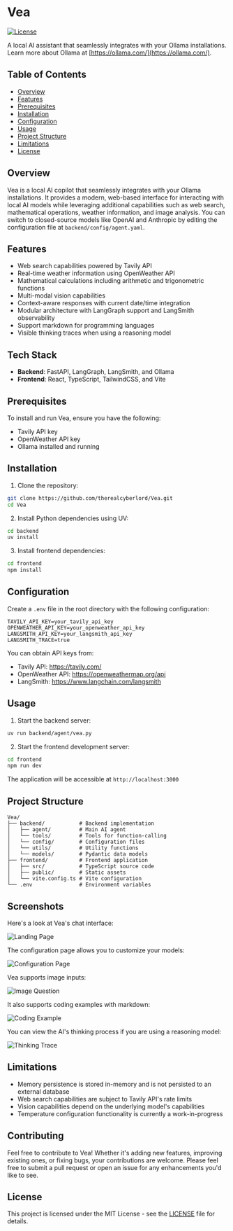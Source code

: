 # Vea

[![License](https://img.shields.io/badge/License-MIT-blue.svg)](LICENSE)

A local AI assistant that seamlessly integrates with your Ollama installations. Learn more about Ollama at [https://ollama.com/](https://ollama.com/).

## Table of Contents

- [Overview](#overview)
- [Features](#features)
- [Prerequisites](#prerequisites)
- [Installation](#installation)
- [Configuration](#configuration)
- [Usage](#usage)
- [Project Structure](#project-structure)
- [Limitations](#limitations)
- [License](#license)

## Overview

Vea is a local AI copilot that seamlessly integrates with your Ollama installations. It provides a modern, web-based interface for interacting with local AI models while leveraging additional capabilities such as web search, mathematical operations, weather information, and image analysis. You can switch to closed-source models like OpenAI and Anthropic by editing the configuration file at `backend/config/agent.yaml`.

## Features

- Web search capabilities powered by Tavily API
- Real-time weather information using OpenWeather API
- Mathematical calculations including arithmetic and trigonometric functions
- Multi-modal vision capabilities
- Context-aware responses with current date/time integration
- Modular architecture with LangGraph support and LangSmith observability
- Support markdown for programming languages
- Visible thinking traces when using a reasoning model

## Tech Stack

- **Backend**: FastAPI, LangGraph, LangSmith, and Ollama
- **Frontend**: React, TypeScript, TailwindCSS, and Vite

## Prerequisites

To install and run Vea, ensure you have the following:

- Tavily API key
- OpenWeather API key
- Ollama installed and running

## Installation

1. Clone the repository:

```bash
git clone https://github.com/therealcyberlord/Vea.git
cd Vea
```

2. Install Python dependencies using UV:

```bash
cd backend
uv install
```

3. Install frontend dependencies:

```bash
cd frontend
npm install
```

## Configuration

Create a `.env` file in the root directory with the following configuration:

```
TAVILY_API_KEY=your_tavily_api_key
OPENWEATHER_API_KEY=your_openweather_api_key
LANGSMITH_API_KEY=your_langsmith_api_key
LANGSMITH_TRACE=true
```

You can obtain API keys from:

- Tavily API: https://tavily.com/
- OpenWeather API: https://openweathermap.org/api
- LangSmith: https://www.langchain.com/langsmith

## Usage

1. Start the backend server:

```bash
uv run backend/agent/vea.py
```

2. Start the frontend development server:

```bash
cd frontend
npm run dev
```

The application will be accessible at `http://localhost:3000`

## Project Structure

```
Vea/
├── backend/           # Backend implementation
│   ├── agent/         # Main AI agent
│   └── tools/         # Tools for function-calling
│   └── config/        # Configuration files
│   └── utils/         # Utility functions
│   └── models/        # Pydantic data models
├── frontend/          # Frontend application
│   ├── src/           # TypeScript source code
│   ├── public/        # Static assets
│   └── vite.config.ts # Vite configuration
└── .env               # Environment variables
```

## Screenshots

Here's a look at Vea's chat interface:

![Landing Page](images/landing-page.png)

The configuration page allows you to customize your models:

![Configuration Page](images/config-page.png)

Vea supports image inputs:

![Image Question](images/image-question.png)

It also supports coding examples with markdown:

![Coding Example](images/coding-example.png)

You can view the AI's thinking process if you are using a reasoning model:

![Thinking Trace](images/thinking-trace.png)

## Limitations

- Memory persistence is stored in-memory and is not persisted to an external database
- Web search capabilities are subject to Tavily API's rate limits
- Vision capabilities depend on the underlying model's capabilities
- Temperature configuration functionality is currently a work-in-progress

## Contributing

Feel free to contribute to Vea! Whether it's adding new features, improving existing ones, or fixing bugs, your contributions are welcome. Please feel free to submit a pull request or open an issue for any enhancements you'd like to see.

## License

This project is licensed under the MIT License - see the [LICENSE](LICENSE) file for details.
